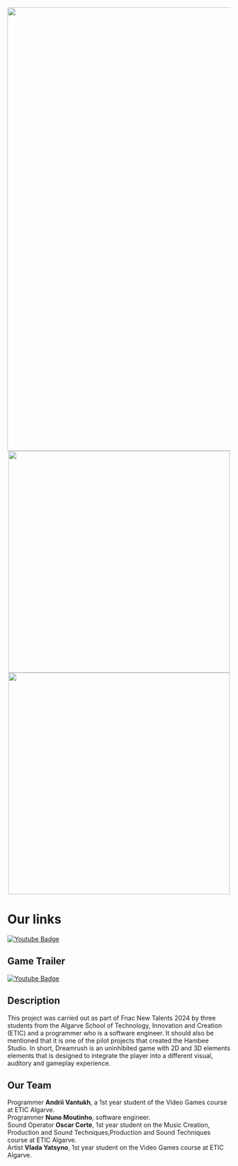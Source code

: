 <div id="badges">
    <div id="header" align="center">
     <img src="https://github.com/mikidia/Mutidisciplinar/assets/58522367/24c556a7-8278-4414-9081-30112339aab6" width="1000"/>
</div>
<div id="header" align="center">
    <img src="https://media.giphy.com/media/v1.Y2lkPTc5MGI3NjExN3oxNzFhdjA4ZGVrYjQwY21uZXpwNWdmNndneWxrc3Bya2cxeXI5ZSZlcD12MV9pbnRlcm5hbF9naWZfYnlfaWQmY3Q9cw/BPYCygj6el5OJZfAQl/giphy.gif" width="500"/>
     <img src="https://github.com/mikidia/Mutidisciplinar/assets/58522367/806c293e-6a67-4237-b1e0-8bb06837a49d" width="500"/>

     
  
  
  
</div>

<h1>Our links</h1>
  <a href="https://www.youtube.com/@HambeeStudio">
    <img src="https://img.shields.io/badge/YouTube-red?style=for-the-badge&logo=youtube&logoColor=white" alt="Youtube Badge"/>
  </a>
  <div>
 
    
  </div>
  <h2>Game Trailer</h2>
    <a href="https://www.youtube.com/shorts/hswPFNHaln4">
    <img src="https://img.shields.io/badge/YouTube-red?style=for-the-badge&logo=youtube&logoColor=white" alt="Youtube Badge"/>
  </a>
  
  
</div >
<div id="header" >
<div id="header" >
<h2>Description</h2>
<text>
This project was carried out as part of Fnac New Talents 2024 by
three students from the Algarve School of Technology, Innovation and Creation (ETIC) and
a programmer who is a software engineer.
It should also be mentioned that it is one of the pilot projects that created the
Hambee Studio.
In short, Dreamrush is an uninhibited game with 2D and 3D elements
elements that is designed to integrate the player into a different visual, auditory and gameplay experience.

    
</text>
</div>

<h2> Our Team </h2> 

<div id="header" ><text>
Programmer <b>Andrii Vantukh</b>, a 1st year student of the Video Games course at ETIC Algarve.
</text></div>

<div id="header" ><text>
Programmer <b>Nuno Moutinho</b>, software engineer.
</text></div>
<div id="header" ><text>
Sound Operator <b>Oscar Corte</b>, 1st year student on the Music Creation, Production and Sound Techniques,Production and Sound Techniques course at ETIC Algarve.
</text></div>
<div id="header" ><text>
Artist <b>Vlada Yatsyno</b>, 1st year student on the Video Games course at ETIC Algarve.
</text></div>

    


